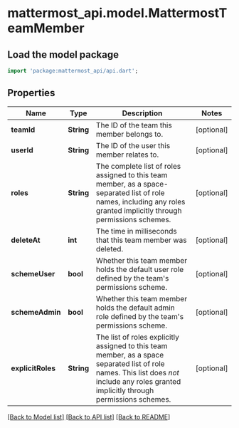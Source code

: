 # mattermost_api.model.MattermostTeamMember

## Load the model package
```dart
import 'package:mattermost_api/api.dart';
```

## Properties
Name | Type | Description | Notes
------------ | ------------- | ------------- | -------------
**teamId** | **String** | The ID of the team this member belongs to. | [optional] 
**userId** | **String** | The ID of the user this member relates to. | [optional] 
**roles** | **String** | The complete list of roles assigned to this team member, as a space-separated list of role names, including any roles granted implicitly through permissions schemes. | [optional] 
**deleteAt** | **int** | The time in milliseconds that this team member was deleted. | [optional] 
**schemeUser** | **bool** | Whether this team member holds the default user role defined by the team's permissions scheme. | [optional] 
**schemeAdmin** | **bool** | Whether this team member holds the default admin role defined by the team's permissions scheme. | [optional] 
**explicitRoles** | **String** | The list of roles explicitly assigned to this team member, as a space separated list of role names. This list does *not* include any roles granted implicitly through permissions schemes. | [optional] 

[[Back to Model list]](../GENERATED_README.md#documentation-for-models) [[Back to API list]](../GENERATED_README.md#documentation-for-api-endpoints) [[Back to README]](../GENERATED_README.md)



